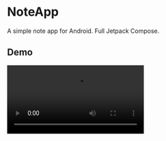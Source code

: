 # NoteApp

A simple note app for Android. Full Jetpack Compose.

## Demo

<video src="videos/demo.mp4" width="320"></video>
